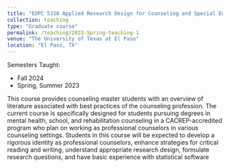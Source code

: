 ```yaml
---
title: "EDPC 5310 Applied Research Design for Counseling and Special Education"
collection: teaching
type: "Graduate course"
permalink: /teaching/2023-Spring-teaching-1
venue: "The University of Texas at El Paso"
location: "El Paso, TX"
---
```

Semesters Taught:
- Fall 2024
- Spring, Summer 2023  

This course provides counseling master students with an overview of literature associated with best practices of the counseling profession. The current course is specifically designed for students pursuing degrees in mental health, school, and rehabilitation counseling in a CACREP-accredited program who plan on working as professional counselors in various counseling settings. Students in this course will be expected to develop a rigorous identity as professional counselors, enhance strategies for critical reading and writing, understand appropriate research design, formulate research questions, and have basic experience with statistical software
